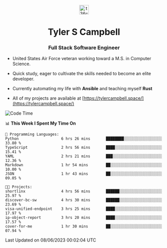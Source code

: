 <p align="center">
<a href="https://www.linkedin.com/in/t36campbell" target="blank"><img align="center" src="https://ik.imagekit.io/t36campbell/Portfolio/linkedin.png.original_m8bbGgPh6.png" alt="t36campbell" height="30" width="30" /></a>
</p>
<h1 align="center">Tyler S Campbell</h1>
<h3 align="center">Full Stack Software Engineer</h3>

* United States Air Force veteran working toward a M.S. in Computer Science.

* Quick study, eager to cultivate the skills needed to become an elite developer.

* Currently automating my life with **Ansible** and teaching myself **Rust**

* All of my projects are available at [https://tylercampbell.space/](https://tylercampbell.space/)

<!--START_SECTION:waka-->
![Code Time](http://img.shields.io/badge/Code%20Time-2%2C553%20hrs%2011%20mins-blue)

📊 **This Week I Spent My Time On** 

```text
💬 Programming Languages: 
Python                   6 hrs 26 mins       ████████░░░░░░░░░░░░░░░░░   33.80 % 
TypeScript               2 hrs 56 mins       ████░░░░░░░░░░░░░░░░░░░░░   15.41 % 
YAML                     2 hrs 21 mins       ███░░░░░░░░░░░░░░░░░░░░░░   12.36 % 
Markdown                 1 hr 54 mins        ██░░░░░░░░░░░░░░░░░░░░░░░   10.00 % 
JSON                     1 hr 43 mins        ██░░░░░░░░░░░░░░░░░░░░░░░   09.05 % 

🐱‍💻 Projects: 
shortlinx                4 hrs 56 mins       ██████░░░░░░░░░░░░░░░░░░░   25.97 % 
discover-bc-sw           4 hrs 30 mins       ██████░░░░░░░░░░░░░░░░░░░   23.69 % 
visa-unified-endpoint    3 hrs 25 mins       ████░░░░░░░░░░░░░░░░░░░░░   17.97 % 
ip-object-report         3 hrs 20 mins       ████░░░░░░░░░░░░░░░░░░░░░   17.57 % 
cover-for-me             1 hr 30 mins        ██░░░░░░░░░░░░░░░░░░░░░░░   07.94 % 
```


 Last Updated on 08/06/2023 00:02:04 UTC
<!--END_SECTION:waka-->
